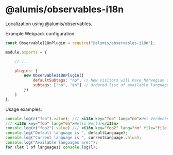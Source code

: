 # @alumis/observables-i18n
Localization using @alumis/observables.

Example Webpack configuration:

```javascript
const ObservableI18nPlugin = require("@alumis/observables-i18n");

module.exports = {

    // ...

    plugins: [
        new ObservableI18nPlugin({
            defaultSubtags: "no", // New visitors will have Norwegian set as their language
            subtags: ["no", "en"] // Ordered list of available languages (to be shown in e.g. a dropdown)
        })
    ]
};
```

Usage examples:

```javascript
console.log(r("foo").value); /// <i18n key="foo" lang="no">Hei Verden!</i18n>
/// <i18n key="foo" lang="en">Hello World!</i18n>
console.log(r("foo2").value) /// <i18n key="foo2" lang="no" file="file.txt" />
console.log("Default language is ", defaultLanguage);
console.log("Current language is ", currentLanguage.value);
console.log("Available languages are:");
for (let l of languages) console.log(l);
```